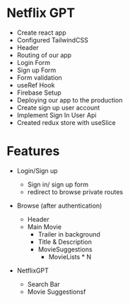 # Netflix GPT

- Create react app
- Configured TailwindCSS
- Header
- Routing of our app
- Login Form
- Sign up Form
- Form validation
- useRef Hook
- Firebase Setup
- Deploying our app to the production
- Create sign up user account
- Implement Sign In User Api
- Created redux store with useSlice

# Features

- Login/Sign up

  - Sign in/ sign up form
  - redirect to browse private routes

- Browse (after authentication)

  - Header
  - Main Movie
    - Trailer in background
    - Title & Description
    - MovieSuggestions
      - MovieLists \* N

- NetflixGPT
  - Search Bar
  - Movie Suggestionsf
